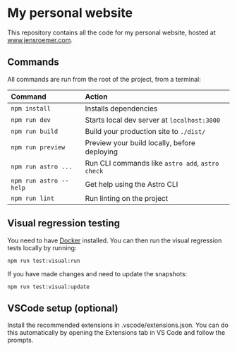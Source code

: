 # My personal website

This repository contains all the code for my personal website, hosted at www.jensroemer.com.

## Commands

All commands are run from the root of the project, from a terminal:

| Command                | Action                                           |
| :--------------------- | :----------------------------------------------- |
| `npm install`          | Installs dependencies                            |
| `npm run dev`          | Starts local dev server at `localhost:3000`      |
| `npm run build`        | Build your production site to `./dist/`          |
| `npm run preview`      | Preview your build locally, before deploying     |
| `npm run astro ...`    | Run CLI commands like `astro add`, `astro check` |
| `npm run astro --help` | Get help using the Astro CLI                     |
| `npm run lint`         | Run linting on the project                       |

## Visual regression testing

You need to have [Docker](https://docs.docker.com/get-docker/) installed. You can then run the visual regression tests locally by running:

```
npm run test:visual:run
```

If you have made changes and need to update the snapshots:

```
npm run test:visual:update
```

## VSCode setup (optional)

Install the recommended extensions in .vscode/extensions.json.
You can do this automatically by opening the Extensions tab in VS Code and follow the prompts.
